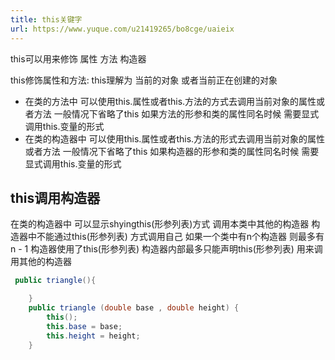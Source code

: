 ```yaml
---
title: this关键字
url: https://www.yuque.com/u21419265/bo8cge/uaieix
---
```


this可以用来修饰 属性 方法 构造器

this修饰属性和方法:
this理解为 当前的对象 或者当前正在创建的对象

- 在类的方法中 可以使用this.属性或者this.方法的方式去调用当前对象的属性或者方法 一般情况下省略了this 如果方法的形参和类的属性同名时候 需要显式调用this.变量的形式
- 在类的构造器中 可以使用this.属性或者this.方法的形式去调用当前对象的属性或者方法 一般情况下省略了this 如果构造器的形参和类的属性同名时候 需要显式调用this.变量的形式

## this调用构造器

在类的构造器中 可以显示shyingthis(形参列表)方式 调用本类中其他的构造器
构造器中不能通过this(形参列表) 方式调用自己
如果一个类中有n个构造器 则最多有n - 1 构造器使用了this(形参列表)
构造器内部最多只能声明this(形参列表) 用来调用其他的构造器

```java
 public triangle(){

    }
    public triangle (double base , double height) {
        this();
        this.base = base;
        this.height = height;
    }
```
